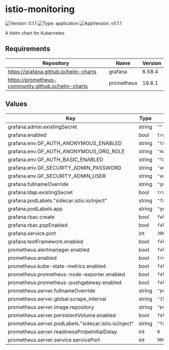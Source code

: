 # istio-monitoring

![Version: 0.1.1](https://img.shields.io/badge/Version-0.1.1-informational?style=flat-square) ![Type: application](https://img.shields.io/badge/Type-application-informational?style=flat-square) ![AppVersion: v0.1.1](https://img.shields.io/badge/AppVersion-v0.1.1-informational?style=flat-square)

A Helm chart for Kubernetes

## Requirements

| Repository | Name | Version |
|------------|------|---------|
| https://grafana.github.io/helm-charts | grafana | 6.58.4 |
| https://prometheus-community.github.io/helm-charts | prometheus | 19.6.1 |

## Values

| Key | Type | Default | Description |
|-----|------|---------|-------------|
| grafana.admin.existingSecret | string | `""` |  |
| grafana.enabled | bool | `true` |  |
| grafana.env.GF_AUTH_ANONYMOUS_ENABLED | string | `"true"` |  |
| grafana.env.GF_AUTH_ANONYMOUS_ORG_ROLE | string | `"Admin"` |  |
| grafana.env.GF_AUTH_BASIC_ENABLED | string | `"false"` |  |
| grafana.env.GF_SECURITY_ADMIN_PASSWORD | string | `"admin"` |  |
| grafana.env.GF_SECURITY_ADMIN_USER | string | `"admin"` |  |
| grafana.fullnameOverride | string | `"grafana"` |  |
| grafana.ldap.existingSecret | bool | `true` |  |
| grafana.podLabels."sidecar.istio.io/inject" | string | `"false"` |  |
| grafana.podLabels.app | string | `"grafana"` |  |
| grafana.rbac.create | bool | `false` |  |
| grafana.rbac.pspEnabled | bool | `false` |  |
| grafana.service.port | int | `3000` |  |
| grafana.testFramework.enabled | bool | `false` |  |
| prometheus.alertmanager.enabled | bool | `false` |  |
| prometheus.enabled | bool | `true` |  |
| prometheus.kube-state-metrics.enabled | bool | `false` |  |
| prometheus.prometheus-node-exporter.enabled | bool | `false` |  |
| prometheus.prometheus-pushgateway.enabled | bool | `false` |  |
| prometheus.server.fullnameOverride | string | `"prometheus"` |  |
| prometheus.server.global.scrape_interval | string | `"15s"` |  |
| prometheus.server.image.repository | string | `"prom/prometheus"` |  |
| prometheus.server.persistentVolume.enabled | bool | `false` |  |
| prometheus.server.podLabels."sidecar.istio.io/inject" | string | `"false"` |  |
| prometheus.server.readinessProbeInitialDelay | int | `0` |  |
| prometheus.server.service.servicePort | int | `9090` |  |

